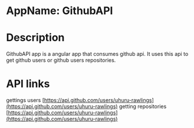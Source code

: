 # AppName: GithubAPI
# Description
 GithubAPI app is a angular app that consumes github api. It uses this api to get github users or github users repositories.
# API links
gettings users [https://api.github.com/users/uhuru-rawlings](https://api.github.com/users/uhuru-rawlings)
getting repositories [https://api.github.com/users/uhuru-rawlings](https://api.github.com/users/uhuru-rawlings)